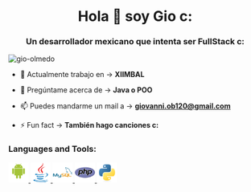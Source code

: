 <h1 align="center">Hola 👋 soy Gio c:</h1>
<h3 align="center">Un desarrollador mexicano que intenta ser FullStack c:</h3>

<p align="left"> <img src="https://komarev.com/ghpvc/?username=gio-olmedo&label=Profile%20views&color=0e75b6&style=flat" alt="gio-olmedo" /> </p>

- 🔭 Actualmente trabajo en -> **XIIMBAL**

- 💬 Pregúntame acerca de -> **Java o POO**

- 📫 Puedes mandarme un mail a -> **giovanni.ob120@gmail.com**

- ⚡ Fun fact -> **También hago canciones c:**

<p align="left">
</p>

<h3 align="left">Languages and Tools:</h3>
<p align="left"> <a href="https://developer.android.com" target="_blank" rel="noreferrer"> <img src="https://raw.githubusercontent.com/devicons/devicon/master/icons/android/android-original-wordmark.svg" alt="android" width="40" height="40"/> </a> <a href="https://www.java.com" target="_blank" rel="noreferrer"> <img src="https://raw.githubusercontent.com/devicons/devicon/master/icons/java/java-original.svg" alt="java" width="40" height="40"/> </a> <a href="https://www.mysql.com/" target="_blank" rel="noreferrer"> <img src="https://raw.githubusercontent.com/devicons/devicon/master/icons/mysql/mysql-original-wordmark.svg" alt="mysql" width="40" height="40"/> </a> <a href="https://www.php.net" target="_blank" rel="noreferrer"> <img src="https://raw.githubusercontent.com/devicons/devicon/master/icons/php/php-original.svg" alt="php" width="40" height="40"/> </a> <a href="https://www.python.org" target="_blank" rel="noreferrer"> <img src="https://raw.githubusercontent.com/devicons/devicon/master/icons/python/python-original.svg" alt="python" width="40" height="40"/> </a> </p>
